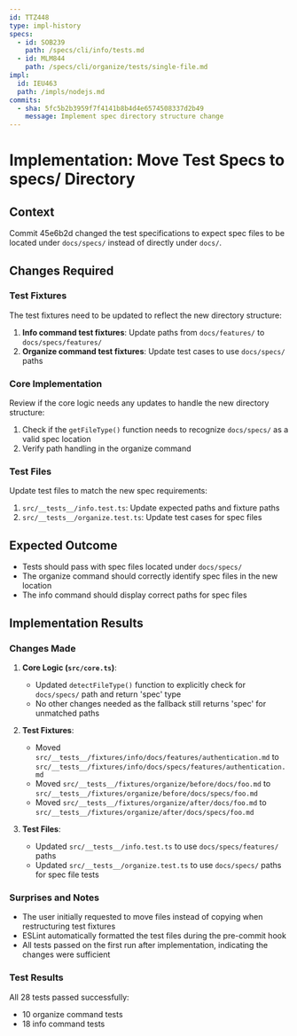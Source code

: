```yaml
---
id: TTZ448
type: impl-history
specs:
  - id: SOB239
    path: /specs/cli/info/tests.md
  - id: MLM844
    path: /specs/cli/organize/tests/single-file.md
impl:
  id: IEU463
  path: /impls/nodejs.md
commits:
  - sha: 5fc5b2b3959f7f4141b8b4d4e6574508337d2b49
    message: Implement spec directory structure change
---
```


# Implementation: Move Test Specs to specs/ Directory

## Context

Commit 45e6b2d changed the test specifications to expect spec files to be located under `docs/specs/` instead of directly under `docs/`.

## Changes Required

### Test Fixtures

The test fixtures need to be updated to reflect the new directory structure:

1. **Info command test fixtures**: Update paths from `docs/features/` to `docs/specs/features/`
2. **Organize command test fixtures**: Update test cases to use `docs/specs/` paths

### Core Implementation

Review if the core logic needs any updates to handle the new directory structure:

1. Check if the `getFileType()` function needs to recognize `docs/specs/` as a valid spec location
2. Verify path handling in the organize command

### Test Files

Update test files to match the new spec requirements:

1. `src/__tests__/info.test.ts`: Update expected paths and fixture paths
2. `src/__tests__/organize.test.ts`: Update test cases for spec files

## Expected Outcome

- Tests should pass with spec files located under `docs/specs/`
- The organize command should correctly identify spec files in the new location
- The info command should display correct paths for spec files

## Implementation Results

### Changes Made

1. **Core Logic (`src/core.ts`)**:
   - Updated `detectFileType()` function to explicitly check for `docs/specs/` path and return 'spec' type
   - No other changes needed as the fallback still returns 'spec' for unmatched paths

2. **Test Fixtures**:
   - Moved `src/__tests__/fixtures/info/docs/features/authentication.md` to `src/__tests__/fixtures/info/docs/specs/features/authentication.md`
   - Moved `src/__tests__/fixtures/organize/before/docs/foo.md` to `src/__tests__/fixtures/organize/before/docs/specs/foo.md`
   - Moved `src/__tests__/fixtures/organize/after/docs/foo.md` to `src/__tests__/fixtures/organize/after/docs/specs/foo.md`

3. **Test Files**:
   - Updated `src/__tests__/info.test.ts` to use `docs/specs/features/` paths
   - Updated `src/__tests__/organize.test.ts` to use `docs/specs/` paths for spec file tests

### Surprises and Notes

- The user initially requested to move files instead of copying when restructuring test fixtures
- ESLint automatically formatted the test files during the pre-commit hook
- All tests passed on the first run after implementation, indicating the changes were sufficient

### Test Results

All 28 tests passed successfully:

- 10 organize command tests
- 18 info command tests
